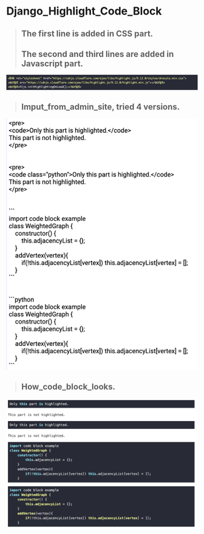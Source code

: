 # Django_Highlight_Code_Block

> ## The first line is added in CSS part.
> ## The second and third lines are added in Javascript part.
![code_for_highlighting_code_block](https://github.com/NoriKaneshige/Django_Highlight_Code_Block/blob/master/code_for_highlighting_code_block.png)


> ## Imput_from_admin_site, tried 4 versions.
![imput_from_admin_site](https://github.com/NoriKaneshige/Django_Highlight_Code_Block/blob/master/imput_from_admin_site.png)


> ## How_code_block_looks.
![how_code_block_looks](https://github.com/NoriKaneshige/Django_Highlight_Code_Block/blob/master/how_code_block_looks.png)
